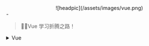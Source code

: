 <div align="center">![headpic](/assets/images/vue.png)</div>
-

> Vue 学习折腾之路！

<details>
  <summary>Vue</summary>

- [ ] [Vue Source Parsing](https://github.com/notCoolBean/StudyNotes/tree/master/Vue)

</details>

